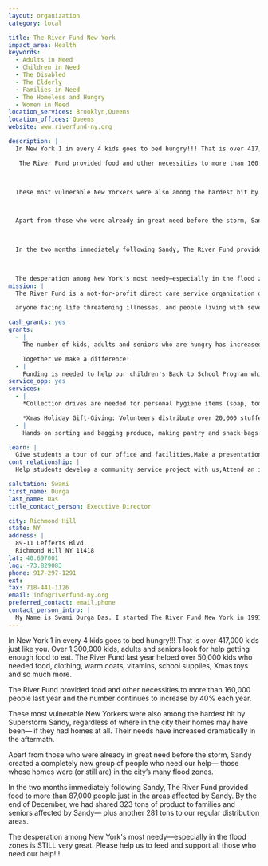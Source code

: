 ```yaml
---
layout: organization
category: local

title: The River Fund New York
impact_area: Health
keywords: 
  - Adults in Need
  - Children in Need
  - The Disabled
  - The Elderly
  - Families in Need
  - The Homeless and Hungry
  - Women in Need
location_services: Brooklyn,Queens
location_offices: Queens
website: www.riverfund-ny.org

description: |
  In New York 1 in every 4 kids goes to bed hungry!!! That is over 417,000 kids just like you. Over 1,300,000 kids, adults and seniors look for help getting enough food to eat. The River Fund last year helped over 50,000 kids who needed food, clothing, warm coats, vitamins, school supplies, Xmas toys and so much more.

   The River Fund provided food and other necessities to more than 160,000 people last year and the number continues to  increase by 40% each year.

  

  These most vulnerable New Yorkers were also among the hardest hit by Superstorm Sandy, regardless of where in the city their homes may have been— if they had homes at all. Their needs have increased dramatically in the aftermath.

  

  Apart from those who were already in great need before the storm, Sandy created a completely new group of people who need our help— those whose homes were (or still are) in the city’s many flood zones.

  

  In the two months immediately following Sandy, The River Fund provided food to more than 87,000 people just in the areas affected by Sandy. By the end of December, we had shared 323 tons of product to families and seniors affected by Sandy— plus another 281 tons to our regular distribution areas.

  

  The desperation among New York's most needy—especially in the flood zones is STILL very great. Please help us to feed and support all those who need our help!!!
mission: |
  The River Fund is a not-for-profit direct care service organization dedicated to providing physical emotional and spiritual support to: the hungry, the homeless, children and adults living with HIV/AIDS ,

  anyone facing life threatening illnesses, and people living with severe physical and mental challenges.  Towards this end, we support and affirm all people with equal regard to age, gender, creed, ethnic origin and sexual orientation

cash_grants: yes
grants: 
  - |
    The number of kids, adults and seniors who are hungry has increased by over 50%. Weekly we serve over 1000 guests in need. Your support will help provide a three day supply of milk, rice, beans, juices, pasta, tuna fish, canned goods and the list goes on. A one-week bag of groceries costs about $10.00 per family. Help us feed more needy families.

    Together we make a difference!
  - |
    Funding is needed to help our children's Back to School Program which provides over 2,000 children with school bags, pencils, pens, erasers, rulers, crayons, paper etc.  and also socks, underwear,shirts and shoes. Supplies range for each student between $15 and $25 per student.
service_opp: yes
services: 
  - |
    *Collection drives are needed for personal hygiene items (soap, toothbrush, toothpaste, shampoo, deodorant, etc.)

    *Xmas Holiday Gift-Giving: Volunteers distribute over 20,000 stuffed animals, toys and other presents to children and adults in need. * Back-to-school items for over 2,000 children in need.
  - |
    Hands on sorting and bagging produce, making pantry and snack bags. On-site pantry every Saturday.

learn: |
  Give students a tour of our office and facilities,Make a presentation about our organization,Speak over the phone about our work
cont_relationship: |
  Help students develop a community service project with us,Attend an in-school Check Award Assembly if we receive a grant,Help students tell local newspapers and media about their grant and/or project with us,Educate the school by leading a workshop

salutation: Swami
first_name: Durga
last_name: Das
title_contact_person: Executive Director

city: Richmond Hill
state: NY
address: |
  89-11 Lefferts Blvd.  
  Richmond Hill NY 11418
lat: 40.697001
lng: -73.829083
phone: 917-297-1291
ext: 
fax: 718-441-1126
email: info@riverfund-ny.org
preferred_contact: email,phone
contact_person_intro: |
  My Name is Swami Durga Das. I started The River Fund New York in 1991. My life's passion is to help those in need— especially children. For me there is nothing better than sharing and helping another person. We believe that "together we make a difference"— and working with Penny Harvest makes the difference.
---
```

In New York 1 in every 4 kids goes to bed hungry!!! That is over 417,000 kids just like you. Over 1,300,000 kids, adults and seniors look for help getting enough food to eat. The River Fund last year helped over 50,000 kids who needed food, clothing, warm coats, vitamins, school supplies, Xmas toys and so much more.

 The River Fund provided food and other necessities to more than 160,000 people last year and the number continues to  increase by 40% each year.



These most vulnerable New Yorkers were also among the hardest hit by Superstorm Sandy, regardless of where in the city their homes may have been— if they had homes at all. Their needs have increased dramatically in the aftermath.



Apart from those who were already in great need before the storm, Sandy created a completely new group of people who need our help— those whose homes were (or still are) in the city’s many flood zones.



In the two months immediately following Sandy, The River Fund provided food to more than 87,000 people just in the areas affected by Sandy. By the end of December, we had shared 323 tons of product to families and seniors affected by Sandy— plus another 281 tons to our regular distribution areas.



The desperation among New York's most needy—especially in the flood zones is STILL very great. Please help us to feed and support all those who need our help!!!